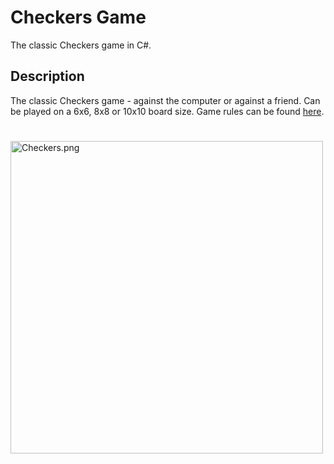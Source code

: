  <h1>Checkers Game</h1>
<p>The classic Checkers game in C#.</p>

<p><h2>Description</h2></p>

The classic Checkers game - against the computer or against a friend.
Can be played on a 6x6, 8x8 or 10x10 board size.
Game rules can be found <a href="http://www.itsyourturn.com/t_helptopic2030.html">here</a>.

<p> </p>
<h1></h1>
<p> </p>
<p> 
<img src="https://imgbbb.com/images/2020/01/14/Checkers.png" alt="Checkers.png" border="0" width="500" height="500"/>
 </p>
